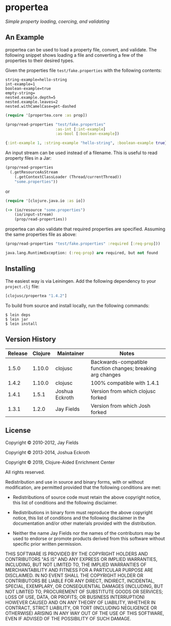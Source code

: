 # propertea

*Simple property loading, coercing, and validating*


## An Example

propertea can be used to load a property file, convert, and validate. The
following snippet shows loading a file and converting a few of the properties
to their desired types.

Given the properties file `test/fake.properties` with the following contents:

```
string-example=hello-string
int-example=1
boolean-example=true
empty-string=
nested.example.depth=5
nested.example.leaves=2
nested.withCamelCase=get-dashed

```

```clj
(require '[propertea.core :as prop])

(prop/read-properties "test/fake.properties"
                      :as-int [:int-example]
                      :as-bool [:boolean-example])
```
```clj
{:int-example 1, :string-example "hello-string", :boolean-example true}
```

An input stream can be used instead of a filename. This is useful to read
property files in a Jar:

```clj
(prop/read-properties
  (.getResourceAsStream
    (.getContextClassLoader (Thread/currentThread))
    "some.properties"))
```

or

```clj
(require '[clojure.java.io :as io])

(-> (io/resource "some.properties")
    (io/input-stream)
    (prop/read-properties))
```

propertea can also validate that required properties are specified. Assuming
the same properties file as above:

```clj
(prop/read-properties "test/fake.properties" :required [:req-prop]))
```
```clj
java.lang.RuntimeException: (:req-prop) are required, but not found
```


## Installing

The easiest way is via Leiningen. Add the following dependency to your
`project.clj` file:

```clj
[clojusc/propertea "1.4.2"]
```

To build from source and install locally, run the following commands:

```
$ lein deps
$ lein jar
$ lein install
```


## Version History

| Release     | Clojure     | Maintainer     | Notes
| ----------- | ----------- | -------------- | ---------------------------------- |
| 1.5.0       | 1.10.0      | clojusc        | Backwards-compatible function changes; breaking arg changes |
| 1.4.2       | 1.10.0      | clojusc        | 100% compatible with 1.4.1         |
| 1.4.1       | 1.5.1       | Joshua Eckroth | Version from which clojusc forked  |
| 1.3.1       | 1.2.0       | Jay Fields     | Version from which Josh forked     |


## License

Copyright © 2010-2012, Jay Fields

Copyright © 2013-2014, Joshua Eckroth

Copyright © 2019, Clojure-Aided Enrichment Center

All rights reserved.

Redistribution and use in source and binary forms, with or without modification, are permitted provided that the following conditions are met:

* Redistributions of source code must retain the above copyright notice, this list of conditions and the following disclaimer.

* Redistributions in binary form must reproduce the above copyright notice, this list of conditions and the following disclaimer in the documentation and/or other materials provided with the distribution.

* Neither the name Jay Fields nor the names of the contributors may be used to endorse or promote products derived from this software without specific prior written permission.

THIS SOFTWARE IS PROVIDED BY THE COPYRIGHT HOLDERS AND CONTRIBUTORS "AS IS" AND ANY EXPRESS OR IMPLIED WARRANTIES, INCLUDING, BUT NOT LIMITED TO, THE IMPLIED WARRANTIES OF MERCHANTABILITY AND FITNESS FOR A PARTICULAR PURPOSE ARE DISCLAIMED. IN NO EVENT SHALL THE COPYRIGHT HOLDER OR CONTRIBUTORS BE LIABLE FOR ANY DIRECT, INDIRECT, INCIDENTAL, SPECIAL, EXEMPLARY, OR CONSEQUENTIAL DAMAGES (INCLUDING, BUT NOT LIMITED TO, PROCUREMENT OF SUBSTITUTE GOODS OR SERVICES; LOSS OF USE, DATA, OR PROFITS; OR BUSINESS INTERRUPTION) HOWEVER CAUSED AND ON ANY THEORY OF LIABILITY, WHETHER IN CONTRACT, STRICT LIABILITY, OR TORT (INCLUDING NEGLIGENCE OR OTHERWISE) ARISING IN ANY WAY OUT OF THE USE OF THIS SOFTWARE, EVEN IF ADVISED OF THE POSSIBILITY OF SUCH DAMAGE.
